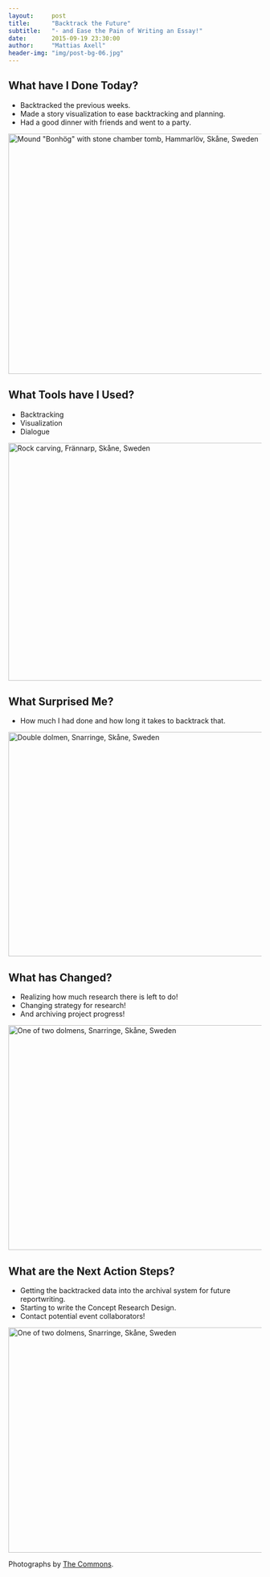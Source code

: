 ```yaml
---
layout:     post
title:      "Backtrack the Future"
subtitle:   "- and Ease the Pain of Writing an Essay!"
date:       2015-09-19 23:30:00
author:     "Mattias Axell"
header-img: "img/post-bg-06.jpg"
---
```


<h2 class="section-heading">What have I Done Today?</h2>

- Backtracked the previous weeks.
- Made a story visualization to ease backtracking and planning.
- Had a good dinner with friends and went to a party.

<a data-flickr-embed="true"  href="https://www.flickr.com/photos/swedish_heritage_board/3953552322/in/photolist-6YgV2p-88nFqK-8c9get-6Vsi9e-6YoyoL-75fw1n-8tUkVw-qhfu18-8vwgBF-6UnjB4-77G53f-7oJ69q-7kp39C-78JXRV-pSgdVD-86nrEM-7d4LwB-pRpPYc-6YnMDE-72mZnd-8Hg2D8-8QXAe7-8M1SKP-8EqFWT-7n1D3F-qvUwRQ-pRvzbh-77CcB6" title="Mound &quot;Bonhög&quot; with stone chamber tomb, Hammarlöv, Skåne, Sweden"><img src="https://farm4.staticflickr.com/3476/3953552322_7daecdc167_z.jpg?zz=1" width="640" height="478" alt="Mound &quot;Bonhög&quot; with stone chamber tomb, Hammarlöv, Skåne, Sweden"></a><script async src="//embedr.flickr.com/assets/client-code.js" charset="utf-8"></script>

<h2 class="section-heading">What Tools have I Used?</h2>

- Backtracking
- Visualization
- Dialogue

<a data-flickr-embed="true"  href="https://www.flickr.com/photos/swedish_heritage_board/3919758532/in/photolist-6YgV2p-88nFqK-8c9get-6Vsi9e-6YoyoL-75fw1n-8tUkVw-qhfu18-8vwgBF-6UnjB4-77G53f-7oJ69q-7kp39C-78JXRV-pSgdVD-86nrEM-7d4LwB-pRpPYc-6YnMDE-72mZnd-8Hg2D8-8QXAe7-8M1SKP-8EqFWT-7n1D3F-qvUwRQ-pRvzbh-77CcB6" title="Rock carving, Frännarp, Skåne, Sweden"><img src="https://farm4.staticflickr.com/3529/3919758532_d5e0dd4bfa_z.jpg?zz=1" width="640" height="473" alt="Rock carving, Frännarp, Skåne, Sweden"></a><script async src="//embedr.flickr.com/assets/client-code.js" charset="utf-8"></script>

<h2 class="section-heading">What Surprised Me?</h2>

- How much I had done and how long it takes to backtrack that.

<a data-flickr-embed="true"  href="https://www.flickr.com/photos/swedish_heritage_board/4074673687/in/photolist-6YgV2p-88nFqK-8c9get-6Vsi9e-6YoyoL-75fw1n-8tUkVw-qhfu18-8vwgBF-6UnjB4-77G53f-7oJ69q-7kp39C-78JXRV-pSgdVD-86nrEM-7d4LwB-pRpPYc-6YnMDE-72mZnd-8Hg2D8-8QXAe7-8M1SKP-8EqFWT-7n1D3F-qvUwRQ-pRvzbh-77CcB6" title="Double dolmen, Snarringe, Skåne, Sweden"><img src="https://farm3.staticflickr.com/2785/4074673687_dfa923fafb_z.jpg?zz=1" width="640" height="446" alt="Double dolmen, Snarringe, Skåne, Sweden"></a><script async src="//embedr.flickr.com/assets/client-code.js" charset="utf-8"></script>

<h2 class="section-heading">What has Changed?</h2>

- Realizing how much research there is left to do!
- Changing strategy for research!
- And archiving project progress!

<a data-flickr-embed="true"  href="https://www.flickr.com/photos/swedish_heritage_board/4195315532/in/photolist-6YgV2p-88nFqK-8c9get-6Vsi9e-6YoyoL-75fw1n-8tUkVw-qhfu18-8vwgBF-6UnjB4-77G53f-7oJ69q-7kp39C-78JXRV-pSgdVD-86nrEM-7d4LwB-pRpPYc-6YnMDE-72mZnd-8Hg2D8-8QXAe7-8M1SKP-8EqFWT-7n1D3F-qvUwRQ-pRvzbh-77CcB6" title="One of two dolmens, Snarringe, Skåne, Sweden"><img src="https://farm5.staticflickr.com/4010/4195315532_4d6986e058_z.jpg?zz=1" width="640" height="447" alt="One of two dolmens, Snarringe, Skåne, Sweden"></a><script async src="//embedr.flickr.com/assets/client-code.js" charset="utf-8"></script>

<h2 class="section-heading">What are the Next Action Steps?</h2>

- Getting the backtracked data into the archival system for future reportwriting.
- Starting to write the Concept Research Design.
- Contact potential event collaborators!

<a data-flickr-embed="true"  href="https://www.flickr.com/photos/swedish_heritage_board/3874401569/in/photolist-6YgV2p-88nFqK-8c9get-6Vsi9e-6YoyoL-75fw1n-8tUkVw-qhfu18-8vwgBF-6UnjB4-77G53f-7oJ69q-7kp39C-78JXRV-pSgdVD-86nrEM-7d4LwB-pRpPYc-6YnMDE-72mZnd-8Hg2D8-8QXAe7-8M1SKP-8EqFWT-7n1D3F-qvUwRQ-pRvzbh-77CcB6" title="One of two dolmens, Snarringe, Skåne, Sweden"><img src="https://farm3.staticflickr.com/2598/3874401569_5f64edb40a_z.jpg?zz=1" width="640" height="448" alt="One of two dolmens, Snarringe, Skåne, Sweden"></a><script async src="//embedr.flickr.com/assets/client-code.js" charset="utf-8"></script>

Photographs by <a href="https://www.flickr.com/commons">The Commons</a>.
